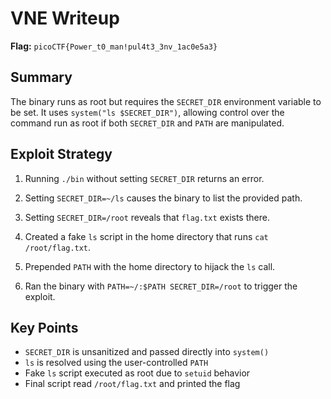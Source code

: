 # VNE Writeup

**Flag:** `picoCTF{Power_t0_man!pul4t3_3nv_1ac0e5a3}`

## Summary

The binary runs as root but requires the `SECRET_DIR` environment variable to be set. It uses `system("ls $SECRET_DIR")`, allowing control over the command run as root if both `SECRET_DIR` and `PATH` are manipulated.

## Exploit Strategy

1. Running `./bin` without setting `SECRET_DIR` returns an error.

2. Setting `SECRET_DIR=~/ls` causes the binary to list the provided path.

3. Setting `SECRET_DIR=/root` reveals that `flag.txt` exists there.

4. Created a fake `ls` script in the home directory that runs `cat /root/flag.txt`.

5. Prepended `PATH` with the home directory to hijack the `ls` call.

6. Ran the binary with `PATH=~/:$PATH SECRET_DIR=/root` to trigger the exploit.

## Key Points

- `SECRET_DIR` is unsanitized and passed directly into `system()`
- `ls` is resolved using the user-controlled `PATH`
- Fake `ls` script executed as root due to `setuid` behavior
- Final script read `/root/flag.txt` and printed the flag
